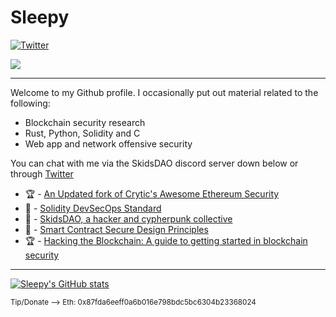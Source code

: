 # Sleepy

<a href="https://twitter.com/morphean_sec"><img src="https://img.shields.io/twitter/follow/morphean_sec?label=Twitter&style=social" alt="Twitter"></a>

![](https://media.giphy.com/media/DDwqcj5uTdFifg8zsn/giphy.gif)
____

Welcome to my Github profile. I occasionally put out material related to the following:

- Blockchain security research
- Rust, Python, Solidity and C
- Web app and network offensive security

You can chat with me via the SkidsDAO discord server down below or through [Twitter](https://twitter.com/morphean_sec)

- 🏆 - [An Updated fork of Crytic's Awesome Ethereum Security](https://github.com/morphean-sec/awesome-ethereum-security)
- 👷 - [Solidity DevSecOps Standard](https://github.com/morphean-sec/Solidity-DevSecOps-Standard)
- 🌱 - [SkidsDAO, a hacker and cypherpunk collective](https://discord.com/invite/NHNRUKMCz2)
- 👷 - [Smart Contract Secure Design Principles](https://github.com/morphean-sec/secure-smart-contract-design-principles)
- 🏆 - [Hacking the Blockchain: A guide to getting started in blockchain security](https://medium.com/immunefi/hacking-the-blockchain-an-ultimate-guide-4f34b33c6e8b)
____

[![Sleepy's GitHub stats](https://github-readme-stats.vercel.app/api?username=morphean-sec)](https://github.com/morphean-sec/github-readme-stats)

<sup>
Tip/Donate ⟶ Eth: 0x87fda6eeff0a6b016e798bdc5bc6304b23368024
</sup>
